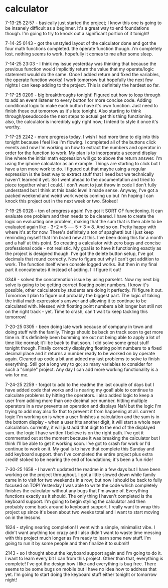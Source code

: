 # calculator

7-13-25 22:57 - basically just started the project; I know this one is going to be insanely difficult as a beginner. It's a great way to end foundations though. I'm going to try to knock out a significant portion of it tonight!

7-14-25 0143 - got the unstyled layout of the calculator done and got the four math functions completed. the operate function though..i'm completely lost. nothing seems to work. hopefully it comes to me after some sleep.

7-14-25 23:03 - I think my issue yesterday was thinking that because the previous function would implicitly return the value that my operate/logic statement would do the same. Once I added return and fixed the variables, the operate function works! I work tomorrow but hopefully the next few nights I can keep adding to the project. This is definitely the hardest so far.

7-17-25 0209 - big breakthroughs tonight! Figured out how to loop through to add an event listener to every button for more concise code. Adding conditional logic to make each button have it's own function. Just need to finish those out tomorrow as it's late tonight. Also starting to think through/pseudocode the next steps to actual get this thing functioning. also, the calculator is incredibly ugly right now; I intend to style it once it's worthy.

7-17-25 2242 - more progress today. I wish I had more time to dig into this tonight because I feel like I'm flowing. I completed all of the buttons click events and now I'm working on how to extract the numbers and operator in order for the function to work. My plan is to incorporate a second display line where the initial math expression will go to above the return answer. I'm using the iphone calculator as an example. Things are starting to click but I have a ton more work to do. I figured out that maybe using a regular expression is the best way to extract stuff that I need but we technically haven't learned it yet. So I went ahead to the documentation and tried to piece together what I could. I don't want to just throw in code I don't fully understand but I think at this basic level it made sense. Anyway, I've got a packed weekend and weird work weeks coming up but I'm hoping I can knock this project out in the next week or two. Stoked!

7-19-25 0328 - ton of progress again! I've got it SORT OF functioning. It can evaluate one problem and then needs to be cleared. I have to create the logic on evaluating one problem, making that the sum that is then able to be evaluated again like - 3+2 = 5 --- 5 + 3 = 8. And so on. Pretty happy with where it's at for now. There's definitely a ton of spaghetti but I just keep reminding myself that I'm brand new at this. I've been doing this for a month and a half at this point. So creating a calculator with zero bugs and concise professional code - not realistic. My goal is to have it functioning exactly as the project is designed though. I've got the delete button setup, I've got decimals that round correctly. Now to figure out why I can't get addition to work. The function itself when console logged works. But then in my final part it concatenates it instead of adding. I'll figure it out!

0348 - solved the concatenation issue by using parseInt. Now my next big solve is going to be getting correct floating point numbers. I know it's possible, other calculators by students are doing it perfectly. I'll figure it out. Tomorrow I plan to figure out probably the biggest part. The logic of taking the initial math expression's answer and allowing it to continue to be calculated with. Messed with floating point numbers a bit longer but still not on the right track - yet. Time to crash, can't wait to keep tackling this tomorrow!

7-20-25 0305 - been doing late work because of company in town and doing stuff with the family. Things should be back on track soon to get more time in. It's definitely been bumming me out not being able to apply a lot of time like normal; it'll be back to that soon. I did solve some great stuff tonight though. Finally correctly displaying floating point numbers to a fixed decimal place and it returns a number ready to be worked on by operate again. Cleaned up code a bit and added my last problems to solve to finish everything. Still got a long way to go; so many variables to consider for such a "simple" project. Any day I can add more working functionality is a win for me.

7-24-25 2259 - forgot to add to the readme the last couple of days but I have added code that works and is nearing my goal! able to continue to calculate problems by hitting the operators. i also added logic to keep a user from adding more than one decimal per number. hitting multiple operators in a row prevents an operation and displays NaN but the logic I'm trying to add may also fix that to prevent it from happening at all. current logic I'm working on is when a user finishes a calculation and the sum is in the bottom display - when a user hits another digit, it will start a whole new calculation. currently, it will just add that digit to the end of the displayed sum. the logic I have written I believe is on the right path. I've got it commented out at the moment because it was breaking the calculator but I think I'll be able to get it working soon. I've got to crash for work or I'd continue to work on it. My goal is to have that complete this Sunday and add keyboard support. then I've completed the entire project plus extra credit! stoked to be nearing the end of foundations; it's been a fun ride!

7-30-25 1658 - I haven't updated the readme in a few days but I have been working on the project throughout. I got a little slowed down while family came in to visit for two weekends in a row; but now I should be back to fully focused on TOP! Yesterday I was able to write the code which completely finishes the calculator without any bugs that I'm aware of. Everything functions exactly as it should. The only thing I haven't completed is the keyboard support. I'm going to begin styling the calculator and then probably come back around to keyboard support. I really want to wrap this project up since it's been about two weeks total and I want to start moving on in the lessons.

1824 - styling nearing completion! I went with a simple, minimalist vibe. I didn't want anything too crazy and I also didn't want to waste time messing with this project much longer as I'm ready to learn some new stuff. I'm going to run it by some people and then finalize it to submit!

2143 - so I thought about the keyboard support again and I'm going to do it. I want to learn every bit I can from this project. Other than that, everything is complete! I've got the design how I like and everything is bug free. There seems to be some bugs on mobile but I have no idea how to address that yet. I'm going to start doing the keyboard stuff either tonight or tomorrow night!